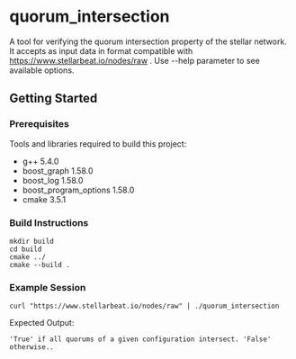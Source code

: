 # quorum_intersection
A tool for verifying the quorum intersection property of the stellar network. It accepts as input data in format compatible with https://www.stellarbeat.io/nodes/raw . Use --help parameter to see available options.
## Getting Started
### Prerequisites
Tools and libraries required to build this project:
* g++ 5.4.0
* boost_graph 1.58.0
* boost_log 1.58.0
* boost_program_options 1.58.0
* cmake 3.5.1
### Build Instructions
```
mkdir build
cd build
cmake ../
cmake --build .
```
### Example Session
```
curl "https://www.stellarbeat.io/nodes/raw" | ./quorum_intersection
```
Expected Output:
```
'True' if all quorums of a given configuration intersect. 'False' otherwise..
```

